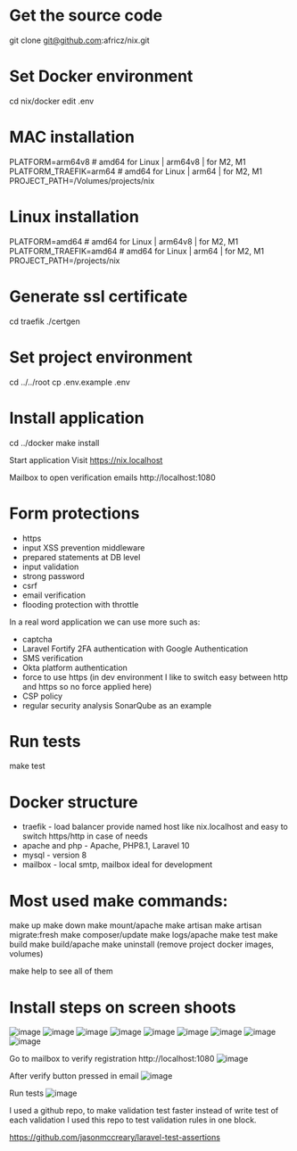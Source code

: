 # Get the source code
git clone git@github.com:africz/nix.git

# Set Docker environment
cd nix/docker
edit .env

# MAC installation
PLATFORM=arm64v8 # amd64 for Linux | arm64v8 | for M2, M1
PLATFORM_TRAEFIK=arm64 # amd64 for Linux | arm64 | for M2, M1
PROJECT_PATH=/Volumes/projects/nix

# Linux installation
PLATFORM=amd64 # amd64 for Linux | arm64v8 | for M2, M1
PLATFORM_TRAEFIK=amd64 # amd64 for Linux | arm64 | for M2, M1
PROJECT_PATH=/projects/nix

# Generate ssl certificate
cd traefik
./certgen

# Set project environment
cd ../../root
cp .env.example .env
# Install application 
cd ../docker
make install

Start application 
Visit https://nix.localhost

Mailbox to open verification emails
http://localhost:1080

# Form protections
- https
- input XSS prevention middleware
- prepared statements at DB level
- input validation 
- strong password
- csrf 
- email verification
- flooding protection with throttle 

In a real word application we can use more such as:
- captcha 
- Laravel Fortify 2FA authentication with Google Authentication
- SMS verification
- Okta platform authentication
- force to use https 
  (in dev environment I like to switch easy between http and https so no force applied here)
- CSP policy
- regular security analysis SonarQube as an example 


# Run tests

make test

# Docker structure

- traefik        - load balancer provide named host like nix.localhost
                   and easy to switch https/http in case of needs
- apache and php - Apache, PHP8.1, Laravel 10
- mysql          - version 8 
- mailbox        - local smtp, mailbox ideal for development 

# Most used make commands:

make up
make down
make mount/apache
make artisan
make artisan migrate:fresh
make composer/update 
make logs/apache
make test
make build
make build/apache
make uninstall (remove project docker images, volumes)

make help to see all of them

# Install steps on screen shoots
![image](https://github.com/africz/nix/assets/5225210/3a96b771-bb4c-4835-a893-2c1223c8658a)
![image](https://github.com/africz/nix/assets/5225210/2675b35f-4bda-4687-9682-8c65326ec47f)
![image](https://github.com/africz/nix/assets/5225210/5876f50e-0c16-471a-9efa-84e6ea8c8a25)
![image](https://github.com/africz/nix/assets/5225210/a26f0ae8-1b4d-4bc9-b0db-aeb1cd7de5d2)
![image](https://github.com/africz/nix/assets/5225210/e589138c-e89d-4f54-abcf-91fe9b857d1c)
![image](https://github.com/africz/nix/assets/5225210/ba88f691-45bb-43a2-8138-304755f7bc1a)
![image](https://github.com/africz/nix/assets/5225210/6d5c33a0-8ab4-466e-9b3c-b4ab7b6a24e8)
![image](https://github.com/africz/nix/assets/5225210/7a6a1e6a-47e6-4a31-a9a5-c8eb57ed00c1)
![image](https://github.com/africz/nix/assets/5225210/e80bc455-e64f-4949-9f6f-d6734359468d)

Go to mailbox to verify registration
http://localhost:1080
![image](https://github.com/africz/nix/assets/5225210/82bb13d5-74bf-4645-8e08-412f1fbb63c2)

After verify button pressed in email
![image](https://github.com/africz/nix/assets/5225210/35b99e5f-aae3-4662-8f03-eceba9d9a42d)

Run tests
![image](https://github.com/africz/nix/assets/5225210/59a51f27-bb93-4d5d-8fd6-184f43d5ff2c)


I used a github repo, to make validation test faster instead of write test of each validation 
I used this repo to test validation rules in one block.

https://github.com/jasonmccreary/laravel-test-assertions



